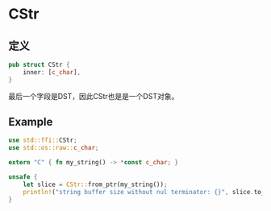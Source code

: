 # CStr

## 定义

```rust
pub struct CStr {
    inner: [c_char],
}
```

最后一个字段是DST，因此CStr也是是一个DST对象。

## Example

```rust
use std::ffi::CStr;
use std::os::raw::c_char;

extern "C" { fn my_string() -> *const c_char; }

unsafe {
    let slice = CStr::from_ptr(my_string());
    println!("string buffer size without nul terminator: {}", slice.to_bytes().len());
}
```

